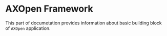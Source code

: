 # **AXOpen Framework**

This part of documetation provides information about basic building block of `AXOpen` application.


